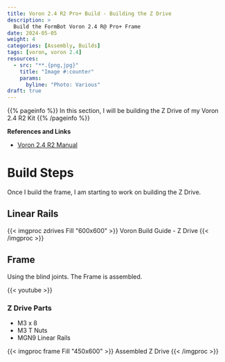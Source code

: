 ```yaml
---
title: Voron 2.4 R2 Pro+ Build - Building the Z Drive
description: >
  Build the FormBot Voron 2.4 R@ Pro+ Frame
date: 2024-05-05
weight: 4
categories: [Assembly, Builds]
tags: [voron, voron 2.4]
resources:
  - src: "**.{png,jpg}"
    title: "Image #:counter"
    params:
      byline: "Photo: Various"
draft: true
---
```


{{% pageinfo %}}
In this section, I will be building the Z Drive of my Voron 2.4 R2 Kit
{{% /pageinfo %}}

**References and Links**

- [Voron 2.4 R2 Manual](https://github.com/VoronDesign/Voron-2/raw/Voron2.4/Manual/Assembly_Manual_2.4r2.pdf)

# Build Steps

Once I build the frame, I am starting to work on building the Z Drive.

## Linear Rails

{{< imgproc zdrives Fill "600x600" >}}
Voron Build Guide - Z Drive
{{< /imgproc >}}

## Frame

Using the blind joints. The Frame is assembled.

{{< youtube  >}}

### Z Drive Parts

- M3 x 8
- M3 T Nuts
- MGN9 Linear Rails

{{< imgproc frame Fill "450x600" >}}
Assembled Z Drive
{{< /imgproc >}}
